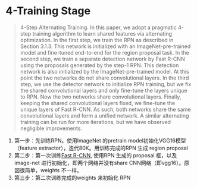 # 4-Training Stage

> 4-Step Alternating Training. In this paper, we adopt a pragmatic 4-step training algorithm to learn shared features via alternating optimization. In the first step, we train the RPN as described in Section 3.1.3. This network is initialized with an ImageNet-pre-trained model and fine-tuned end-to-end for the region proposal task. In the second step, we train a separate detection network by Fast R-CNN using the proposals generated by the step-1 RPN. This detection network is also initialized by the ImageNet-pre-trained model. At this point the two networks do not share convolutional layers. In the third step, we use the detector network to initialize RPN training, but we fix the shared convolutional layers and only fine-tune the layers unique to RPN. Now the two networks share convolutional layers. Finally, keeping the shared convolutional layers fixed, we fine-tune the unique layers of Fast R-CNN. As such, both networks share the same convolutional layers and form a unified network. A similar alternating training can be run for more iterations, but we have observed negligible improvements.

1. 第一步：先训练RPN。使用ImageNet 的pretrain model初始化VGG16模型（feature extractor），迭代80K。用训练完成的RPN 生成 region proposal
2. 第二步：第一次训练[Fast R-CNN](faster-r-cnn.md), 使用RPN 生成的 proposal 框，以及image-net 进行初始化，即两个网络并没有share CNN网络（即vgg16）。原因很简单，weights 不一样。
3. 第三步：第二次训练完成的weights 来初始化 RPN 



